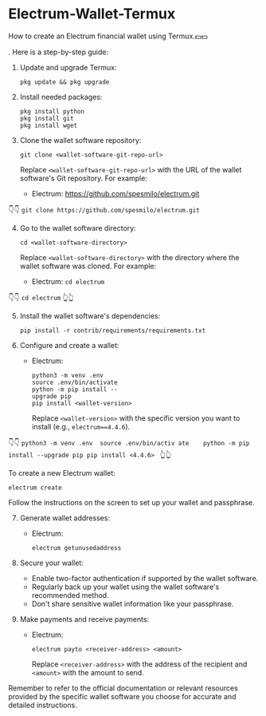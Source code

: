 # Electrum-Wallet-Termux
How to create an Electrum financial wallet using Termux.💵💵


. Here is a step-by-step guide:

1. Update and upgrade Termux:
   ```
   pkg update && pkg upgrade
   ```

2. Install needed packages:
   ```
   pkg install python
   pkg install git
   pkg install wget
   ```

3. Clone the wallet software repository:
   ```
   git clone <wallet-software-git-repo-url>
   ```

   Replace `<wallet-software-git-repo-url>` with the URL of the wallet software's Git repository. For example:
   
   - Electrum: https://github.com/spesmilo/electrum.git

👇👇
```git clone https://github.com/spesmilo/electrum.git```

4. Go to the wallet software directory:
   ```
   cd <wallet-software-directory>
   ```

   Replace `<wallet-software-directory>` with the directory where the wallet software was cloned. For example:
   - Electrum: `cd electrum`

👇👇
```cd electrum```
👆👆

5. Install the wallet software's dependencies:
   ```
   pip install -r contrib/requirements/requirements.txt
   ```

6. Configure and create a wallet:

   - Electrum:
     ```
     python3 -m venv .env
     source .env/bin/activate
     python -m pip install -- 
     upgrade pip
     pip install <wallet-version>
     ```

     Replace `<wallet-version>` with the specific version you want to install (e.g., `electrum==4.4.6`).


👇👇
     ```python3 -m venv .env 
  source .env/bin/activ ate   
     python -m pip install --upgrade pip
     pip install <4.4.6>
     ```
👆👆

To create a new Electrum wallet:
     
```electrum create```
    

  
   Follow the instructions on the screen to set up your wallet and passphrase.

7. Generate wallet addresses:

   - Electrum:
     ```
     electrum getunusedaddress
     ```

8. Secure your wallet:
   - Enable two-factor authentication if supported by the wallet software.
   - Regularly back up your wallet using the wallet software's recommended method.
   - Don't share sensitive wallet information like your passphrase.

9. Make payments and receive payments:

   - Electrum:
     ```
     electrum payto <receiver-address> <amount>
     ```

     Replace `<receiver-address>` with the address of the recipient and `<amount>` with the amount to send.

Remember to refer to the official documentation or relevant resources provided by the specific wallet software you choose for accurate and detailed instructions.
